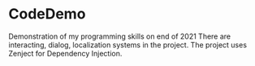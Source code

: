 # CodeDemo
 Demonstration of my programming skills on end of 2021
 There are interacting, dialog, localization systems in the project.
 The project uses Zenject for Dependency Injection.